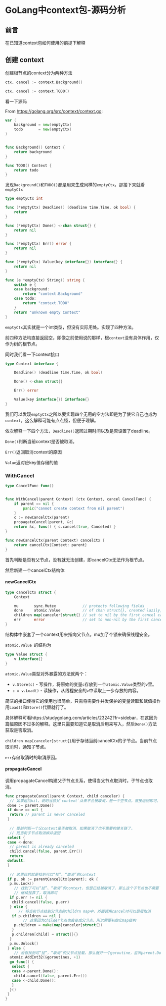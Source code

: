 # GoLang中context包-源码分析

## 前言

在已知道context包如何使用的前提下解释



## 创建 context

创建根节点的context分为两种方法

```go
ctx, cancel := context.Background()
```

```go
ctx, cancel := context.TODO()
```

看一下源码

From https://golang.org/src/context/context.go:

```go
var (
	background = new(emptyCtx)
	todo       = new(emptyCtx)
)


func Background() Context {
	return background
}

func TODO() Context {
	return todo
}
```

发现`Background()`和`TODO()`都是用来生成同样的`emptyCtx`。那接下来就看`emptyCtx`

```go
type emptyCtx int

func (*emptyCtx) Deadline() (deadline time.Time, ok bool) {
	return
}

func (*emptyCtx) Done() <-chan struct{} {
	return nil
}

func (*emptyCtx) Err() error {
	return nil
}

func (*emptyCtx) Value(key interface{}) interface{} {
	return nil
}

func (e *emptyCtx) String() string {
	switch e {
	case background:
		return "context.Background"
	case todo:
		return "context.TODO"
	}
	return "unknown empty Context"
}
```

​	`emptyCtx`其实就是一个int类型，但没有实际用处。实现了四种方法。

前四种方法均直接返回空，即像之前使用说的那样，根`context`没有具体作用，仅作为树的根节点。

同时我们看一下context接口

```go
type Context interface {

    Deadline() (deadline time.Time, ok bool)

    Done() <-chan struct{}

    Err() error

    Value(key interface{}) interface{}
}
```

我们可以发现`emptyCtx`之所以要实现四个无用的空方法即是为了使它自己也成为`context`。这么解释可能有点点怪，但便于理解。

依次解释一下四个方法，`Deadline()`返回过期时间以及是否设置了deadline。

`Done()`判断当前context是否被取消。

`Err()`返回取消context的原因

`Value`返对应key值存储的值



### WithCancel

```go
type CancelFunc func()


func WithCancel(parent Context) (ctx Context, cancel CancelFunc) {
	if parent == nil {
		panic("cannot create context from nil parent")
	}
	c := newCancelCtx(parent)
	propagateCancel(parent, &c)
	return &c, func() { c.cancel(true, Canceled) }
}

func newCancelCtx(parent Context) cancelCtx {
	return cancelCtx{Context: parent}
}
```

首先判断是否有父节点，没有就无法创建，即cancelCtx无法作为根节点。

然后新建一个cancelCtx结构体

#### newCancelCtx

```go
type cancelCtx struct {
	Context

	mu       sync.Mutex            // protects following fields
	done     atomic.Value          // of chan struct{}, created lazily, closed by first cancel call
	children map[canceler]struct{} // set to nil by the first cancel call
	err      error                 // set to non-nil by the first cancel call
}
```

结构体中嵌套了一个context用来指向父节点。mu加了个锁来确保线程安全。

`atomic.Value `的结构为

```go
type Value struct {
	v interface{}
}
```

`atomic.Value`类型对外暴露的方法就两个：

- `v.Store(c)` - 写操作，将原始的变量`c`存放到一个`atomic.Value`类型的`v`里。
- `c = v.Load()` - 读操作，从线程安全的`v`中读取上一步存放的内容。

简洁的接口使得它的使用也很简单，只需将需要作并发保护的变量读取和赋值操作用`Load()`和`Store()`代替就行了。

具体解释可看https://studygolang.com/articles/23242?fr=sidebar，在这因为篇幅原因不过多的解释。这里只需要知道它是取消后用来写入，然后`Done()`方法获取是否取消。

`children map[canceler]struct{}`用于存储当前cancelCtx的子节点。当前节点取消时，通知子节点。

`err`存储取消时的取消原因。



#### propagateCancel

调用propagateCancel构建父子节点关系，使得当父节点取消时，子节点也取消。

```go
func propagateCancel(parent Context, child canceler) {
  // 如果返回nil，说明当前父`context`从来不会被取消，是一个空节点，直接返回即可。
 done := parent.Done()
 if done == nil {
  return // parent is never canceled
 }
 
  // 提前判断一个父context是否被取消，如果取消了也不需要构建关联了，
  // 把当前子节点取消掉并返回
 select {
 case <-done:
  // parent is already canceled
  child.cancel(false, parent.Err())
  return
 default:
 }
 
  // 这里目的就是找到可以“挂”、“取消”的context
 if p, ok := parentCancelCtx(parent); ok {
  p.mu.Lock()
    // 找到了可以“挂”、“取消”的context，但是已经被取消了，那么这个子节点也不需要
    // 继续挂靠了，取消即可
  if p.err != nil {
   child.cancel(false, p.err)
  } else {
      // 将当前节点挂到父节点的childrn map中，外面调用cancel时可以层层取消
   if p.children == nil {
        // 这里因为childer节点也会变成父节点，所以需要初始化map结构
    p.children = make(map[canceler]struct{})
   }
   p.children[child] = struct{}{}
  }
  p.mu.Unlock()
 } else {
    // 没有找到可“挂”，“取消”的父节点挂载，那么就开一个goroutine，监听parent.Done()和child.Done()，一旦parent.Done()返回的channel关闭，即context链中某个祖先节点context被取消，则将当前context也取消。
  atomic.AddInt32(&goroutines, +1)
  go func() {
   select {
   case <-parent.Done():
    child.cancel(false, parent.Err())
   case <-child.Done():
   }
  }()
 }
}


```


